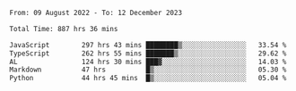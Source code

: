 
<!--START_SECTION:waka-->

```txt
From: 09 August 2022 - To: 12 December 2023

Total Time: 887 hrs 36 mins

JavaScript        297 hrs 43 mins ████████▒░░░░░░░░░░░░░░░░   33.54 %
TypeScript        262 hrs 55 mins ███████▒░░░░░░░░░░░░░░░░░   29.62 %
AL                124 hrs 30 mins ███▓░░░░░░░░░░░░░░░░░░░░░   14.03 %
Markdown          47 hrs          █▒░░░░░░░░░░░░░░░░░░░░░░░   05.30 %
Python            44 hrs 45 mins  █▒░░░░░░░░░░░░░░░░░░░░░░░   05.04 %
```

<!--END_SECTION:waka-->












